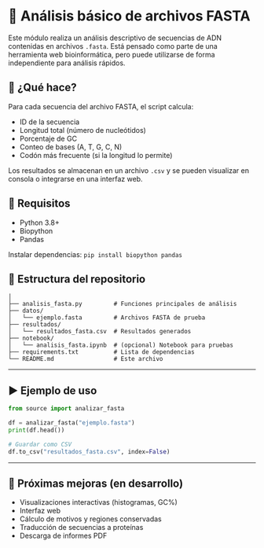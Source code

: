 # 🧬 Análisis básico de archivos FASTA

Este módulo realiza un análisis descriptivo de secuencias de ADN contenidas en archivos `.fasta`. Está pensado como parte de una herramienta web bioinformática, pero puede utilizarse de forma independiente para análisis rápidos.

## 📂 ¿Qué hace?

Para cada secuencia del archivo FASTA, el script calcula:

- ID de la secuencia
- Longitud total (número de nucleótidos)
- Porcentaje de GC
- Conteo de bases (A, T, G, C, N)
- Codón más frecuente (si la longitud lo permite)

Los resultados se almacenan en un archivo `.csv` y se pueden visualizar en consola o integrarse en una interfaz web.


## 🧪 Requisitos
- Python 3.8+
- Biopython
- Pandas

Instalar dependencias:
```pip install biopython pandas```

## 📁 Estructura del repositorio
```
│
├── analisis_fasta.py         # Funciones principales de análisis
├── datos/
│   └── ejemplo.fasta         # Archivos FASTA de prueba
├── resultados/
│   └── resultados_fasta.csv  # Resultados generados
├── notebook/
│   └── analisis_fasta.ipynb  # (opcional) Notebook para pruebas
├── requirements.txt          # Lista de dependencias
└── README.md                 # Este archivo
```
---

## ▶️ Ejemplo de uso

```python
from source import analizar_fasta

df = analizar_fasta("ejemplo.fasta")
print(df.head())

# Guardar como CSV
df.to_csv("resultados_fasta.csv", index=False)
```
---

## 🧠 Próximas mejoras (en desarrollo)
- Visualizaciones interactivas (histogramas, GC%)
- Interfaz web
- Cálculo de motivos y regiones conservadas
- Traducción de secuencias a proteínas
- Descarga de informes PDF
